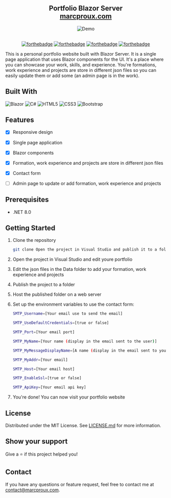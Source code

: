 <h2 align="center">
  Portfolio Blazor Server<br/>
  <a href="https://marcproux.com/" target="_blank">marcproux.com</a>
</h2>

<div align="center">
  <img alt="Demo" src="https://github.com/Marc-Proux/Portfolio_Blazor/assets/119617467/dd46d319-9a41-4ab1-b8f0-c60bd711c78a" />
</div>

<br/>
<div align="center">

[![forthebadge](https://forthebadge.com/images/badges/made-with-c-sharp.svg)](https://forthebadge.com)
[![forthebadge](https://forthebadge.com/images/badges/built-with-love.svg)](https://forthebadge.com)
[![forthebadge](https://forthebadge.com/images/badges/powered-by-coffee.svg)](https://forthebadge.com)
[![forthebadge](https://forthebadge.com/images/badges/license-mit.svg)](https://forthebadge.com)
</div>

This is a personal portfolio website built with Blazor Server. It is a single page application that uses Blazor components for the UI. It's a place where you can showcase your work, skills, and experience. You're formations, work experience and projects are store in different json files so you can easily update them or add some (an admin page is in the work).

## Built With

![Blazor](https://img.shields.io/badge/blazor-%235C2D91.svg?style=for-the-badge&logo=blazor&logoColor=white)
![C#](https://img.shields.io/badge/c%23-%23239120.svg?style=for-the-badge&logo=c-sharp&logoColor=white)
![HTML5](https://img.shields.io/badge/html5-%23E34F26.svg?style=for-the-badge&logo=html5&logoColor=white)
![CSS3](https://img.shields.io/badge/css3-%231572B6.svg?style=for-the-badge&logo=css3&logoColor=white)
![Bootstrap](https://img.shields.io/badge/bootstrap-%23563D7C.svg?style=for-the-badge&logo=bootstrap&logoColor=white)

## Features

- [x] Responsive design
- [x] Single page application
- [x] Blazor components
- [x] Formation, work experience and projects are store in different json files
- [x] Contact form
- [ ] Admin page to update or add formation, work experience and projects


## Prerequisites

- .NET 8.0

## Getting Started

1. Clone the repository
   ```sh
   git clone Open the project in Visual Studio and publish it to a folder
    ```

2. Open the project in Visual Studio and edit youre portfolio

3. Edit the json files in the Data folder to add your formation, work experience and projects

4. Publish the project to a folder

5. Host the published folder on a web server

6. Set up the environment variables to use the contact form:

    ```sh
    SMTP_Username=[Your email use to send the email]

    SMTP_UseDefaultCredentials=[true or false]

    SMTP_Port=[Your email port]

    SMTP_MyName=[Your name (display in the email sent to the user)]

    SMTP_MyMessageDisplayName=[A name (display in the email sent to you)]

    SMTP_MyAddr=[Your email]

    SMTP_Host=[Your email host]

    SMTP_EnableSsl=[true or false]

    SMTP_ApiKey=[Your email api key]
    ```
7. You're done! You can now visit your portfolio website

## License

Distributed under the MIT License. See [LICENSE.md](LICENSE.md) for more information.

## Show your support

Give a ⭐️ if this project helped you!

## Contact

If you have any questions or feature request, feel free to contact me at [contact@marcproux.com](mailto:contact@marcproux.com).
